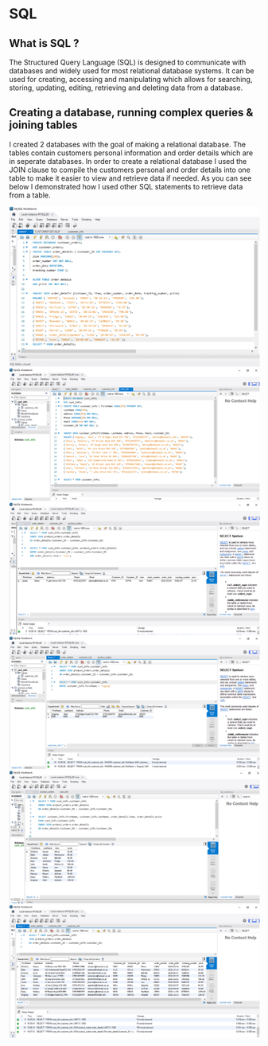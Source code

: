 # SQL
## What is SQL ?
The Structured Query Language (SQL) is designed to communicate with databases and widely used for most relational database systems. It can be used for creating, accessing and manipulating which allows for searching, storing, updating, editing, retrieving and deleting data from a database.

## Creating a database, running complex queries & joining tables
I created 2 databases with the goal of making a relational database. The tables contain customers personal information and order details which are in seperate databases. In order to create a relational database I used the JOIN clause to compile the customers personal and order details into one table to make it easier to view and retrieve data if needed. As you can see below I demonstrated how I used other SQL statements to retrieve data from a table. 

![](https://github.com/angongcelenica/SQL/blob/main/images/sql1.png)
![](https://github.com/angongcelenica/SQL/blob/main/images/sql2.png) 
![](https://github.com/angongcelenica/SQL/blob/main/images/sql3.png)
![](https://github.com/angongcelenica/SQL/blob/main/images/sql4.png)
![](https://github.com/angongcelenica/SQL/blob/main/images/sql5.png)
![](https://github.com/angongcelenica/SQL/blob/main/images/sql6.png)
